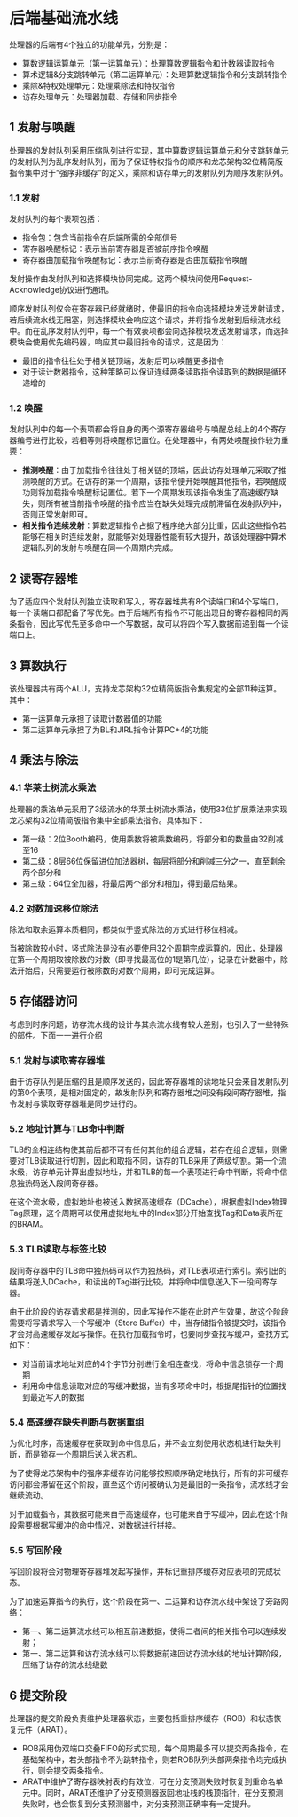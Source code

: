 # **后端基础流水线**

处理器的后端有4个独立的功能单元，分别是：

* 算数逻辑运算单元（第一运算单元）：处理算数逻辑指令和计数器读取指令
* 算术逻辑&分支跳转单元（第二运算单元）：处理算数逻辑指令和分支跳转指令
* 乘除&特权处理单元：处理乘除法和特权指令
* 访存处理单元：处理器加载、存储和同步指令

## **1 发射与唤醒**

处理器的发射队列采用压缩队列进行实现，其中算数逻辑运算单元和分支跳转单元的发射队列为乱序发射队列，而为了保证特权指令的顺序和龙芯架构32位精简版指令集中对于“强序非缓存”的定义，乘除和访存单元的发射队列为顺序发射队列。

### **1.1 发射**

发射队列的每个表项包括：

* 指令包：包含当前指令在后端所需的全部信号
* 寄存器唤醒标记：表示当前寄存器是否被前序指令唤醒
* 寄存器由加载指令唤醒标记：表示当前寄存器是否由加载指令唤醒

发射操作由发射队列和选择模块协同完成。这两个模块间使用Request-Acknowledge协议进行通讯。

顺序发射队列仅会在寄存器已经就绪时，使最旧的指令向选择模块发送发射请求，若后续流水线无阻塞，则选择模块会响应这个请求，并将指令发射到后续流水线中。而在乱序发射队列中，每一个有效表项都会向选择模块发送发射请求，而选择模块会使用优先编码器，响应其中最旧指令的请求，这是因为：

* 最旧的指令往往处于相关链顶端，发射后可以唤醒更多指令
* 对于读计数器指令，这种策略可以保证连续两条读取指令读取到的数据是循环递增的

### **1.2 唤醒**

发射队列中的每一个表项都会将自身的两个源寄存器编号与唤醒总线上的4个寄存器编号进行比较，若相等则将唤醒标记置位。在处理器中，有两处唤醒操作较为重要：

* **推测唤醒**：由于加载指令往往处于相关链的顶端，因此访存处理单元采取了推测唤醒的方式。在访存的第一个周期，该指令便开始唤醒其他指令，若唤醒成功则将加载指令唤醒标记置位。若下一个周期发现该指令发生了高速缓存缺失，则所有被当前指令唤醒的指令应当在缺失处理完成前滞留在发射队列中，否则正常发射即可。
* **相关指令连续发射**：算数逻辑指令占据了程序绝大部分比重，因此这些指令若能够在相关时连续发射，就能够对处理器性能有较大提升，故该处理器中算术逻辑队列的发射与唤醒在同一个周期内完成。

## **2 读寄存器堆**

为了适应四个发射队列独立读取和写入，寄存器堆共有8个读端口和4个写端口，每一个读端口都配备了写优先。由于后端所有指令不可能出现目的寄存器相同的两条指令，因此写优先至多命中一个写数据，故可以将四个写入数据前递到每一个读端口上。

## **3 算数执行**

该处理器共有两个ALU，支持龙芯架构32位精简版指令集规定的全部11种运算。其中：

* 第一运算单元承担了读取计数器值的功能
* 第二运算单元承担了为BL和JIRL指令计算PC+4的功能

## **4 乘法与除法**

### **4.1 华莱士树流水乘法**

处理器的乘法单元采用了3级流水的华莱士树流水乘法，使用33位扩展乘法来实现龙芯架构32位精简版指令集中全部乘法指令。具体如下：

* 第一级：2位Booth编码，使用乘数将被乘数编码，将部分和的数量由32削减至16
* 第二级：8层66位保留进位加法器树，每层将部分和削减三分之一，直至剩余两个部分和
* 第三级：64位全加器，将最后两个部分和相加，得到最后结果。

### **4.2 对数加速移位除法**

除法和取余运算本质相同，都类似于竖式除法的方式进行移位相减。

当被除数较小时，竖式除法是没有必要使用32个周期完成运算的。因此，处理器在第一个周期取被除数的对数（即寻找最高位的1是第几位），记录在计数器中，除法开始后，只需要运行被除数的对数个周期，即可完成运算。

## **5 存储器访问**

考虑到时序问题，访存流水线的设计与其余流水线有较大差别，也引入了一些特殊的部件。下面一一进行介绍

### **5.1 发射与读取寄存器堆**

由于访存队列是压缩的且是顺序发送的，因此寄存器堆的读地址只会来自发射队列的第0个表项，是相对固定的，故发射队列和寄存器堆之间没有段间寄存器堆，指令发射与读取寄存器堆是同步进行的。

### **5.2 地址计算与TLB命中判断**

TLB的全相连结构使其前后都不可有任何其他的组合逻辑，若存在组合逻辑，则需要对TLB读取进行切割，因此和取指不同，访存的TLB采用了两级切割。第一个流水级，访存单元计算出虚拟地址，并和TLB的每一个表项进行命中判断，将命中信息独热码送入段间寄存器。

在这个流水级，虚拟地址也被送入数据高速缓存（DCache），根据虚拟Index物理Tag原理，这个周期可以使用虚拟地址中的Index部分开始查找Tag和Data表所在的BRAM。

### **5.3 TLB读取与标签比较**

段间寄存器中的TLB命中独热码可以作为独热码，对TLB表项进行索引。索引出的结果将送入DCache，和读出的Tag进行比较，并将命中信息送入下一段间寄存器。

由于此阶段的访存请求都是推测的，因此写操作不能在此时产生效果，故这个阶段需要将写请求写入一个写缓冲（Store Buffer）中，当存储指令被提交时，该指令才会对高速缓存发起写操作。在执行加载指令时，也要同步查找写缓冲，查找方式如下：

* 对当前请求地址对应的4个字节分别进行全相连查找，将命中信息锁存一个周期
* 利用命中信息读取对应的写缓冲数据，当有多项命中时，根据尾指针的位置找到最近写入的数据

### **5.4 高速缓存缺失判断与数据重组**

为优化时序，高速缓存在获取到命中信息后，并不会立刻使用状态机进行缺失判断，而是锁存一个周期后送入状态机。

为了使得龙芯架构中的强序非缓存访问能够按照顺序确定地执行，所有的非可缓存访问都会滞留在这个阶段，直至这个访问被确认为是最旧的一条指令，流水线才会继续流动。

对于加载指令，其数据可能来自于高速缓存，也可能来自于写缓冲，因此在这个阶段需要根据写缓冲的命中情况，对数据进行拼接。

### **5.5 写回阶段**

写回阶段将会对物理寄存器堆发起写操作，并标记重排序缓存对应表项的完成状态。

为了加速运算指令的执行，这个阶段在第一、二运算和访存流水线中架设了旁路网络：

* 第一、第二运算流水线可以相互前递数据，使得二者间的相关指令可以连续发射；
* 第一、第二运算和访存流水线可以将数据前递回访存流水线的地址计算阶段，压缩了访存的流水线级数

## **6 提交阶段**

处理器的提交阶段负责维护处理器状态，主要包括重排序缓存（ROB）和状态恢复元件（ARAT）。

* ROB采用伪双端口交叠FIFO的形式实现，每个周期最多可以提交两条指令，在基础架构中，若头部指令不为跳转指令，则若ROB队列头部两条指令均完成执行，则会提交两条指令。
* ARAT中维护了寄存器映射表的有效位，可在分支预测失败时恢复到重命名单元中。同时，ARAT还维护了分支预测器返回地址栈的栈顶指针，在分支预测失败时，也会恢复到分支预测器中，对分支预测正确率有一定提升。
